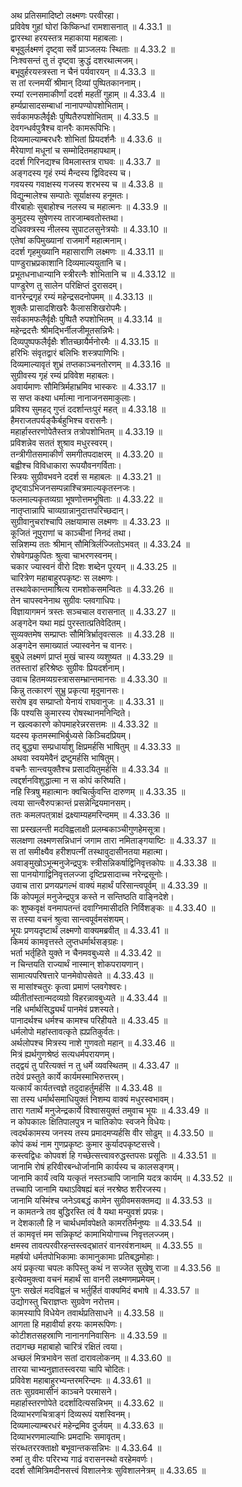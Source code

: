 

  
अथ प्रतिसमादिष्टो लक्ष्मणः परवीरहा।  
प्रविवेष गुहां घोरां किष्किन्धां रामशासनात् ॥ 4.33.1 ॥   
द्वारस्था हरयस्तत्र महाकाया महाबलाः।  
बभूवुर्लक्ष्मणं दृष्ट्वा सर्वे प्राञ्जलयः स्थिताः ॥ 4.33.2 ॥   
निःश्वसन्तं तु तं दृष्ट्वा क्रुद्धं दशरथात्मजम्।  
बभूवुर्हरयस्त्रस्ता न चैनं पर्यवारयन् ॥ 4.33.3 ॥   
स तां रत्नमयीं श्रीमान् दिव्यां पुष्पितकाननाम्।  
रम्यां रत्नसमाकीर्णां ददर्श महतीं गुहाम् ॥ 4.33.4 ॥   
हर्म्यप्रासादसम्बाधां नानापण्योपशोभिताम्।  
सर्वकामफलैर्वृक्षैः पुष्पितैरुपशोभिताम् ॥ 4.33.5 ॥   
देवगन्धर्वपुत्रैश्च वानरैः कामरूपिभिः।  
दिव्यमाल्याम्बरधरैः शोभितां प्रियदर्शनैः ॥ 4.33.6 ॥   
मैरेयाणां मधूनां च सम्मोदितमहापथाम्।  
ददर्श गिरिनद्यश्च विमलास्तत्र राघवः ॥ 4.33.7 ॥   
अङ्गदस्य गृहं रम्यं मैन्दस्य द्विविदस्य च।  
गवयस्य गवाक्षस्य गजस्य शरभस्य च ॥ 4.33.8 ॥   
विद्युन्मालेश्च सम्पातेः सूर्याक्षस्य हनूमतः।  
वीरबाहोः सुबाहोश्च नलस्य च महात्मनः ॥ 4.33.9 ॥   
कुमुदस्य सुषेणस्य तारजाम्बवतोस्तथा।  
दधिवक्त्रस्य नीलस्य सुपाटलसुनेत्रयोः ॥ 4.33.10 ॥   
एतेषां कपिमुख्यानां राजमार्गे महात्मनाम्।  
ददर्श गृहमुख्यानि महासाराणि लक्ष्मणः ॥ 4.33.11 ॥   
पाण्डुराभ्रप्रकाशानि दिव्यमाल्ययुतानि च।  
प्रभूतधनाधान्यानि स्त्रीरत्नैः शोभितानि च ॥ 4.33.12 ॥   
पाण्डुरेण तु सालेन परिक्षिप्तं दुरासदम्।  
वानरेन्द्रगृहं रम्यं महेन्द्रसदनोपमम् ॥ 4.33.13 ॥   
शुक्लैः प्रासादशिखरैः कैलासशिखरोपमैः।  
सर्वकामफलैर्वृक्षैः पुष्पितै रुपशोभितम् ॥ 4.33.14 ॥   
महेन्द्रदत्तैः श्रीमद्भिर्नीलजीमूतसन्निभैः।  
दिव्यपुष्पफलैर्वृक्षैः शीतच्छायैर्मनोरमैः ॥ 4.33.15 ॥   
हरिभिः संवृतद्वारं बलिभिः शस्त्रपाणिभिः।  
दिव्यमाल्यावृतं शुभ्रं तप्तकाञ्चनतोरणम् ॥ 4.33.16 ॥   
सुग्रीवस्य गृहं रम्यं प्रविवेश महाबलः।  
अवार्यमाणः सौमित्रिर्महाभ्रमिव भास्करः ॥ 4.33.17 ॥   
स सप्त कक्ष्या धर्मात्मा नानाजनसमाकुलाः।  
प्रविश्य सुमहद् गुप्तं ददर्शान्तःपुरं महत् ॥ 4.33.18 ॥   
हैमराजतपर्यङ्कैर्बहुभिश्च वरासनैः।  
महार्हास्तरणोपेतैस्तत्र तत्रोपशोभितम् ॥ 4.33.19 ॥   
प्रविशन्नेव सततं शुश्राव मधुरस्वरम्।  
तन्त्रीगीतसमाकीर्णं समगीतपदाक्षरम् ॥ 4.33.20 ॥   
बह्वीश्च विविधाकारा रूपयौवनगर्विताः।  
स्त्रियः सुग्रीवभवने ददर्श स महाबलः ॥ 4.33.21 ॥   
दृष्ट्वाऽभिजनसम्पन्नाश्चित्रमाल्यकृतस्नजः।  
फलमाल्यकृतव्यग्रा भूषणोत्तमभूषिताः ॥ 4.33.22 ॥   
नातृप्तान्नापि चाव्यग्रान्नानुदात्तपरिच्छदान्।  
सुग्रीवानुचरांश्चापि लक्षयामास लक्ष्मणः ॥ 4.33.23 ॥   
कूजितं नूपुराणां च काञ्चीनां निनदं तथा।  
सन्निशम्य ततः श्रीमान् सौमित्रिर्लज्जितोऽभवत् ॥ 4.33.24 ॥   
रोषवेगप्रकुपितः श्रुत्वा चाभरणस्वनम्।  
चकार ज्यास्वनं वीरो दिशः शब्देन पूरयन् ॥ 4.33.25 ॥   
चारित्रेण महाबाहुरपकृष्टः स लक्ष्मणः।  
तस्थावेकान्तमाश्रित्य रामशोकसमन्वितः ॥ 4.33.26 ॥   
तेन चापस्वनेनाथ सुग्रीवः प्लवगाधिपः।  
विज्ञायागमनं त्रस्तः सञ्चचाल वरासनात् ॥ 4.33.27 ॥   
अङ्गदेन यथा मह्यं पुरस्तात्प्रतिवेदितम्।  
सुव्यक्तमेष सम्प्राप्तः सौमित्रिर्भ्रातृवत्सलः ॥ 4.33.28 ॥   
अङ्गदेन समाख्यातं ज्यास्वनेन च वानरः।  
बुबुधे लक्ष्मणं प्राप्तं मुखं चास्य व्यशुष्यत ॥ 4.33.29 ॥   
ततस्तारां हरिश्रेष्ठः सुग्रीवः प्रियदर्शनाम्।  
उवाच हितमव्यग्रस्त्राससम्भ्रान्तमानसः ॥ 4.33.30 ॥   
किन्नु तत्कारणं सुभ्रु प्रकृत्या मृदुमानसः।  
सरोष इव सम्प्राप्तो येनायं राघवानुजः ॥ 4.33.31 ॥   
किं पश्यसि कुमारस्य रोषस्थानमनिन्दिते।  
न खल्वकारणे कोपमाहरेन्नरसत्तमः ॥ 4.33.32 ॥   
यदस्य कृतमस्माभिर्बुध्यसे किञ्चिदप्रियम्।  
तद् बुद्ध्या सम्प्रधार्याशु क्षिप्रमर्हसि भाषितुम् ॥ 4.33.33 ॥   
अथवा स्वयमेवैनं द्रष्टुमर्हसि भाषितुम्।  
वचनैः सान्त्वयुक्तैश्च प्रसादयितुमर्हसि ॥ 4.33.34 ॥   
त्वद्दर्शनविशुद्धात्मा न स कोपं करिष्यति।  
नहि स्त्रिषु महात्मानः क्वचिर्त्कुवन्ति दारुणम् ॥ 4.33.35 ॥   
त्वया सान्त्वैरुपक्रान्तं प्रसन्नेन्द्रियमानसम्।  
ततः कमलपत्त्राक्षं द्रक्ष्याम्यहमरिन्दमम् ॥ 4.33.36 ॥   
सा प्रस्खलन्ती मदविह्वलाक्षी प्रलम्बकाञ्चीगुणहेमसूत्रा।  
सलक्षणा लक्ष्मणसन्निधानं जगाम तारा नमिताङ्गयाष्टिः ॥ 4.33.37 ॥   
स तां समीक्ष्यैव हरीशपत्नीं तस्थावुदासीनतया महात्मा।  
अवाङ्मुखोऽभून्मनुजेन्द्रपुत्रः स्त्रीसन्निकर्षाद्विनिवृत्तकोपः ॥ 4.33.38 ॥   
सा पानयोगाद्विनिवृत्तलज्जा दृष्टिप्रसादाच्च नरेन्द्रसूनोः।  
उवाच तारा प्रणयप्रगल्भं वाक्यं महार्थं परिसान्त्वपूर्वम् ॥ 4.33.39 ॥   
किं कोपमूलं मनुजेन्द्रपुत्र कस्ते न सन्तिष्ठति वाङ्निदेशे।  
कः शुष्कवृक्षं वनमापतन्तं दवाग्निमासीदति निर्विशङ्कः ॥ 4.33.40 ॥   
स तस्या वचनं श्रुत्वा सान्त्वपूर्वमसंशयम्।  
भूयः प्रणयदृष्टार्थं लक्ष्मणो वाक्यमब्रवीत् ॥ 4.33.41 ॥   
किमयं कामवृत्तस्ते लुप्तधर्मार्थसङ्ग्रहः।  
भर्ता भर्तृहिते युक्ते न चैनमवबुध्यसे ॥ 4.33.42 ॥   
न चिन्तयति राज्यार्थं नास्मान् शोकपरायणान्।  
सामात्यपरिषत्तारे पानमेवोपसेवते ॥ 4.33.43 ॥   
स मासांश्चतुरः कृत्वा प्रमाणं प्लवगेश्वरः।  
व्यीतीतांस्तान्मदव्यग्रो विहरन्नावबुध्यते ॥ 4.33.44 ॥   
नहि धर्मार्थसिद्ध्यर्थं पानमेवं प्रशस्यते।  
पानादर्थश्च धर्मश्च कामश्च परिहीयते ॥ 4.33.45 ॥   
धर्मलोपो महांस्तावत्कृते ह्यप्रतिकुर्वतः।  
अर्थलोपश्च मित्रस्य नाशे गुणवतो महान् ॥ 4.33.46 ॥   
मित्रं ह्यर्थगुणश्रेष्ठं सत्यधर्मपरायणम्।  
तद्द्वयं तु परित्यक्तं न तु धर्मे व्यवस्थितम् ॥ 4.33.47 ॥   
तदेवं प्रस्तुते कार्ये कार्यमस्माभिरुत्तरम्।  
यत्कार्यं कार्यतत्त्वज्ञे तदुदाहर्तुमर्हसि ॥ 4.33.48 ॥   
सा तस्य धर्मार्थसमाधियुक्तं निशम्य वाक्यं मधुरस्वभावम्।  
तारा गतार्थे मनुजेन्द्रकार्ये विश्वासयुक्तं तमुवाच भूयः ॥ 4.33.49 ॥   
न कोपकालः क्षितिपालपुत्र न चातिकोपः स्वजने विधेयः।  
त्वदर्थकामस्य जनस्य तस्य प्रमादमप्यर्हसि वीर सोढुम् ॥ 4.33.50 ॥   
कोपं कथं नाम गुणप्रकृष्टः कुमार कुर्यादपकृष्टसत्त्वे।  
कस्त्वद्विधः कोपवशं हि गच्छेत्सत्त्वावरुद्धस्तपसः प्रसूतिः ॥ 4.33.51 ॥   
जानामि रोषं हरिवीरबन्धोर्जानामि कार्यस्य च कालसङ्गम्।  
जानामि कार्यं त्वयि यत्कृतं नस्तञ्चापि जानामि यदत्र कार्यम् ॥ 4.33.52 ॥   
तच्चापि जानामि यथाऽविषह्यं बलं नरश्रेष्ठ शरीरजस्य।  
जानामि यस्मिंश्च जनेऽवबद्धं कामेन सुग्रीवमसक्तमद्य ॥ 4.33.53 ॥   
न कामतन्त्रे तव बुद्धिरस्ति त्वं वै यथा मन्युवशं प्रपन्नः।  
न देशकालौ हि न चार्थधर्मावपेक्षते कामरतिर्मनुष्यः ॥ 4.33.54 ॥   
तं कामवृत्तं मम सन्निकृष्टं कामाभियोगाच्च निवृत्तलज्जम्।  
क्षमस्व तावत्परवीरहन्तस्त्वद्भ्रातरं वानरवंशनाथम् ॥ 4.33.55 ॥   
महर्षयो धर्मतपोभिकामाः कामानुकामाः प्रतिबद्धमोहाः।  
अयं प्रकृत्या चपलः कपिस्तु कथं न सज्जेत सुखेषु राजा ॥ 4.33.56 ॥   
इत्येवमुक्त्वा वचनं महार्थं सा वानरी लक्ष्मणमप्रमेयम्।  
पुनः सखेलं मदविह्वलं च भर्तुर्हितं वाक्यमिदं बभाषे ॥ 4.33.57 ॥   
उद्योगस्तु चिराज्ञप्तः सुग्रवेण नरोत्तम।  
कामस्यापि विधेयेन तवार्थप्रतिसाधने ॥ 4.33.58 ॥   
आगता हि महावीर्या हरयः कामरूपिणः।  
कोटीशतसहस्राणि नानानगनिवासिनः ॥ 4.33.59 ॥   
तदागच्छ महाबाहो चारित्रं रक्षितं त्वया।  
अच्छलं मित्रभावेन सतां दारावलोकनम् ॥ 4.33.60 ॥   
तारया चाभ्यनुज्ञातस्त्वरया चापि चोदितः।  
प्रविवेश महाबाहुरभ्यन्तरमरिन्दमः ॥ 4.33.61 ॥   
ततः सुग्रवमासीनं काञ्चने परमासने।  
महार्हास्तरणोपेते ददर्शादित्यसन्निभम् ॥ 4.33.62 ॥   
दिव्याभरणचित्राङ्गं दिव्यरूपं यशस्विनम्।  
दिव्यमाल्याम्बरधरं महेन्द्रमिव दुर्जयम् ॥ 4.33.63 ॥   
दिव्याभरणमाल्याभिः प्रमदाभिः समावृतम्।  
संरब्धतररक्ताक्षो बभूवान्तकसन्निभः ॥ 4.33.64 ॥   
रुमां तु वीरः परिरभ्य गाढं वरासनस्थो वरहेमवर्णः।  
ददर्श सौमित्रिमदीनसत्त्वं विशालनेत्रः सुविशालनेत्रम् ॥ 4.33.65 ॥   
